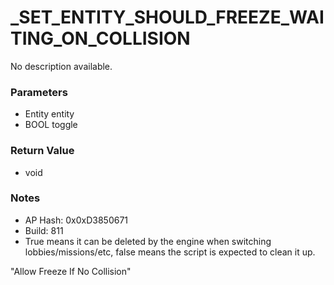 # _SET_ENTITY_SHOULD_FREEZE_WAITING_ON_COLLISION

No description available.

### Parameters
* Entity entity
* BOOL toggle

### Return Value
* void

### Notes
* AP Hash: 0x0xD3850671
* Build: 811
* True means it can be deleted by the engine when switching lobbies/missions/etc, false means the script is expected to clean it up.

"Allow Freeze If No Collision"

